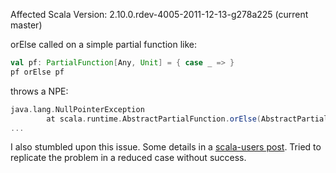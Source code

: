 Affected Scala Version: 2.10.0.rdev-4005-2011-12-13-g278a225 (current master)

orElse called on a simple partial function like:

```scala
val pf: PartialFunction[Any, Unit] = { case _ => }
pf orElse pf
```

throws a NPE:

```scala
java.lang.NullPointerException
        at scala.runtime.AbstractPartialFunction.orElse(AbstractPartialFunction.scala:41)
...
```
I also stumbled upon this issue. Some details in a [scala-users post](https://groups.google.com/group/scala-user/browse_thread/thread/70b8b654a238d721). Tried to replicate the problem in a reduced case without success.
